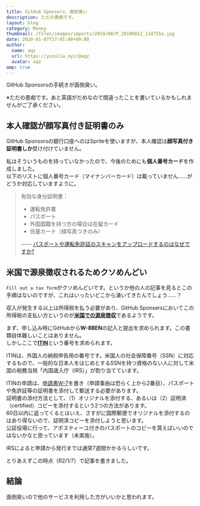 ```yaml
---
title: GitHub Sponsors、面倒臭い
description: ただの愚痴です。
layout: blog
category: Money
thumbnail: /files/images/imports/2019/08/P_20190812_114755a.jpg
date: 2020-01-07T17:01:00+09:00
author:
  name: aqz
  url: https://yuzulia.xyz/@aqz
  avatar: aqz
amp: true
---
```

GitHub Sponsorsの手続きが面倒臭い。

※ただの愚痴です。あと英語がだめなので間違ったことを書いているかもしれませんがご了承ください。

## 本人確認が顔写真付き証明書のみ　
GitHub Sponsorsの銀行口座へのはSpriteを使いますが、本人確認は**顔写真付き証明書しか**受け付けていません。

私はそういうものを持っていなかったので、今後のためにも**個人番号カード**を作成しました。  
以下のリストに個人番号カード（マイナンバーカード）は載っていません……がどうか対応していますように。

> 有効な身分証明書：
> 
> - 運転免許書
> - パスポート
> - 外国国籍を持つ方の場合は在留カード
> - 住基カード（顔写真つきのみ）
>
> ―― [パスポートや運転免許証のスキャンをアップロードするのはなぜですか?](https://support.stripe.com/questions/jp-why-do-i-need-to-upload-a-scan-or-photo-of-my-passport-or-driver-s-license)

## 米国で源泉徴収されるためクソめんどい
`Fill out a tax form`がクソめんどいです。というか他の人の記事を見るとこの手順はないのですが、これはいったいどこから湧いてきたんでしょう……？

収入が発生する以上は所得税を払う必要があり、GitHub Sponsersにおいてこの所得税の支払い方というのが[**米国での源泉徴収**](https://help.github.com/ja/github/site-policy/github-sponsors-additional-terms#43-sponsored-developer-payment-exclusions)であるようです。

まず、申し込み時にGitHubから**W-8BEN**の記入と提出を求められます。この書類自体難しいことはありません。  
しかしここで[**ITIN**](https://jp.usembassy.gov/ja/u-s-citizen-services-ja/itin-ja/)という番号を求められます。

ITINは、外国人の納税申告用の番号です。米国人の社会保障番号（SSN）に対応するもので、一般的な日本人をはじめとするSSNを持つ資格のない人に対して米国の税務当局「内国歳入庁（IRS）」が割り当てています。

ITINの申請は、[申請書W-7](https://www.irs.gov/forms-pubs/about-form-w-7)を書き（申請事由は恐らく上から2番目）、パスポートや免許証等の証明書を添付して郵送する必要があります。  
証明書の添付方法として、（1）オリジナルを添付する、あるいは（2）証明済（certified）コピーを添付するという2つの方法があります。  
60日以内に返ってくるとはいえ、さすがに国際郵便でオリジナルを添付するのはあり得ないので、証明済コピーを添付しようと思います。  
公証役場に行って、アポスティーユ付きのパスポートのコピーを貰えばいいのではないかなと思っています（未実施）。

IRSによると申請から発行までは通常7週間かかるらしいです。

とりあえずこの時点（R2/1/7）で記事を書きました。

## 結論
面倒臭いので他のサービスを利用した方がいいかと思われます。
